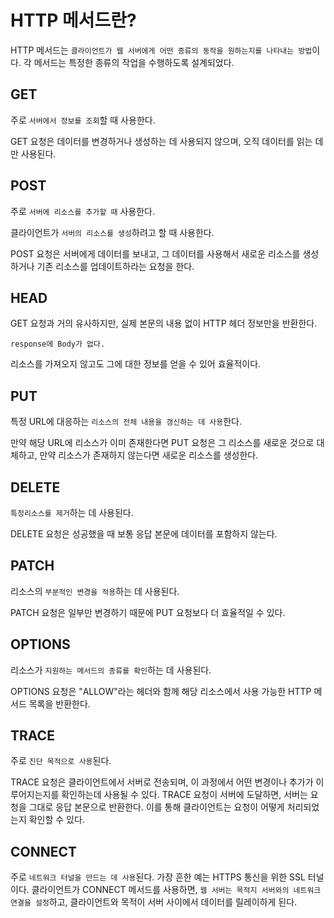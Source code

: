 # HTTP 메서드란?
HTTP 메서드는 `클라이언트가 웹 서버에게 어떤 종류의 동작을 원하는지를 나타내는 방법`이다. 각 메서드는 특정한 종류의 작업을 수행하도록 설계되었다.

## GET
주로 `서버에서 정보를 조회`할 때 사용한다.

GET 요청은 데이터를 변경하거나 생성하는 데 사용되지 않으며, 오직 데이터를 읽는 데만 사용된다.

## POST
주로 `서버에 리소스를 추가할 때` 사용한다.

클라이언트가 `서버의 리소스를 생성`하려고 할 때 사용한다.

POST 요청은 서버에게 데이터를 보내고, 그 데이터를 사용해서 새로운 리소스를 생성하거나 기존 리소스를 업데이트하라는 요청을 한다.

## HEAD
GET 요청과 거의 유사하지만, 실제 본문의 내용 없이 HTTP 헤더 정보만을 반환한다.

`response에 Body가 없다.`

리소스를 가져오지 않고도 그에 대한 정보를 얻을 수 있어 효율적이다.

## PUT
특정 URL에 대응하는 `리소스의 전체 내용을 갱신하는 데 사용`한다.

만약 해당 URL에 리소스가 이미 존재한다면 PUT 요청은 그 리소스를 새로운 것으로 대체하고, 만약 리소스가 존재하지 않는다면 새로운 리소스를 생성한다.

## DELETE
`특정리소스를 제거`하는 데 사용된다.

DELETE 요청은 성공했을 때 보통 응답 본문에 데이터를 포함하지 않는다.

## PATCH
리소스의 `부분적인 변경을 적용`하는 데 사용된다.

PATCH 요청은 일부만 변경하기 때문에 PUT 요청보다 더 효율적일 수 있다.

## OPTIONS
리소스가 `지원하는 메서드의 종류를 확인`하는 데 사용된다.

OPTIONS 요청은 "ALLOW"라는 헤더와 함께 해당 리소스에서 사용 가능한 HTTP 메서드 목록을 반환한다.

## TRACE 
주로 `진단 목적으로 사용`된다.

TRACE 요청은 클라이언트에서 서버로 전송되며, 이 과정에서 어떤 변경이나 추가가 이루어지는지를 확인하는데 사용될 수 있다. TRACE 요청이 서버에 도달하면, 서버는 요청을 그대로 응답 본문으로 반환한다. 이를 통해 클라이언트는 요청이 어떻게 처리되었는지 확인할 수 있다.

## CONNECT
주로 `네트워크 터널을 만드는 데 사용`된다. 가장 흔한 예는 HTTPS 통신을 위한 SSL 터널이다. 클라이언트가 CONNECT 메서드를 사용하면, `웹 서버는 목적지 서버와의 네트워크 연결을 설정`하고, 클라이언트와 목적이 서버 사이에서 데이터를 릴레이하게 된다.